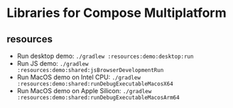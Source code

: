 # Libraries for Compose Multiplatform

## resources

 - Run desktop demo: `./gradlew :resources:demo:desktop:run`
 - Run JS demo: `./gradlew :resources:demo:shared:jsBrowserDevelopmentRun`
 - Run MacOS demo on Intel CPU: `./gradlew :resources:demo:shared:runDebugExecutableMacosX64`
 - Run MacOS demo on Apple Silicon: `./gradlew :resources:demo:shared:runDebugExecutableMacosArm64`
